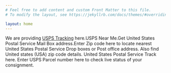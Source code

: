 ```yaml
---
# Feel free to add content and custom Front Matter to this file.
# To modify the layout, see https://jekyllrb.com/docs/themes/#overriding-theme-defaults

layout: home
---
```

We are providing <a href="https://usps-track.us">USPS Tracking</a> here.USPS Near Me.Get  United States Postal Service Mail Box address.Enter Zip code here to locate nearest United States Postal Service Drop boxes or Post office address. Also find United states (USA) zip code details. United States Postal Service Track here. Enter USPS Parcel number here to check live status of your consignment.
